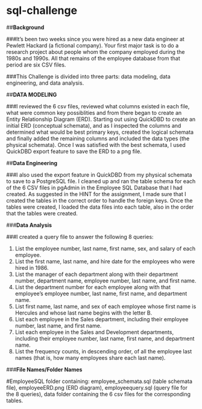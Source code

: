 # sql-challenge
##**Background**

###It’s been two weeks since you were hired as a new data engineer at Pewlett Hackard (a fictional company). Your first major task is to do a research project about people whom the company employed during the 1980s and 1990s. All that remains of the employee database from that period are six CSV files.

###This Challenge is divided into three parts: data modeling, data engineering, and data analysis.


##**DATA MODELING**  

###I reviewed the 6 csv files, reviewed what columns existed in each file, what were common key possiblities and from there began to create an Entity Relationship Diagram (ERD).  Starting out using QuickDBD to create an initial ERD (conceptual schemata), and as I inspected the columns and determined what would be best primary keys, created the logical schemata and finally added the remaining columns and included the data types (the physical schemata).  Once I was satisfied with the best schemata, I used QuickDBD export feature to save the ERD to a png file.

##**Data Engineering**

###I also used the export feature in QuickDBD from my physical schemata to save to a PostgreSQL file.  I cleaned up and ran the table schema for each of the 6 CSV files in pgAdmin in the Employee SQL Database that I had created.  As suggested in the HINT for the assignment, I made sure that I created the tables in the correct order to handle the foreign keys.  Once the tables were created, I loaded the data files into each table, also in the order that the tables were created.

###**Data Analysis**

###I created a query file to answer the following 8 queries:

1. List the employee number, last name, first name, sex, and salary of each employee.
2. List the first name, last name, and hire date for the employees who were hired in 1986.
3. List the manager of each department along with their department number, department name, employee number, last name, and first name.
4. List the department number for each employee along with that employee’s employee number, last name, first name, and department name.
5. List first name, last name, and sex of each employee whose first name is Hercules and whose last name begins with the letter B.
6. List each employee in the Sales department, including their employee number, last name, and first name.
7. List each employee in the Sales and Development departments, including their employee number, last name, first name, and department name.
8. List the frequency counts, in descending order, of all the employee last names (that is, how many employees share each last name).

###**File Names/Folder Names**

#EmployeeSQL folder containing: employee_schemata.sql (table schemata file), employeeERD.png (ERD diagram), employeequery.sql (query file for the 8 queries), data folder containing the 6 csv files for the corresponding tables.


